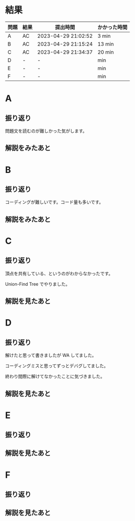 # 結果

| 問題 | 結果 | 提出時間            | かかった時間 |
|------|------|---------------------|--------------|
| A    | AC   | 2023-04-29 21:02:52 | 3 min        |
| B    | AC   | 2023-04-29 21:15:24 | 13 min       |
| C    | AC   | 2023-04-29 21:34:37 | 20 min       |
| D    | -    | -                   |     min      |
| E    | -    | -                   |     min      |
| F    | -    | -                   |     min      |

# A

## 振り返り

問題文を読むのが難しかった気がします。

## 解説をみたあと

# B

## 振り返り

コーディングが難しいです。コード量も多いです。

## 解説をみたあと

# C

## 振り返り

頂点を共有している、というのがわからなかったです。

Union-Find Tree でやりました。

## 解説を見たあと

# D

## 振り返り

解けたと思って書きましたが WA してました。

コーディングミスと思ってずっとデバグしてました。

終わり間際に解けてなかったことに気づきました。

## 解説を見たあと

# E

## 振り返り

## 解説を見たあと

# F

## 振り返り

## 解説を見たあと
